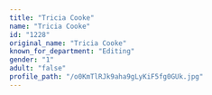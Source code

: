 ```yaml
---
title: "Tricia Cooke"
name: "Tricia Cooke"
id: "1228"
original_name: "Tricia Cooke"
known_for_department: "Editing"
gender: "1"
adult: "false"
profile_path: "/o0KmTlRJk9aha9gLyKiF5fg0GUk.jpg"
---
```

